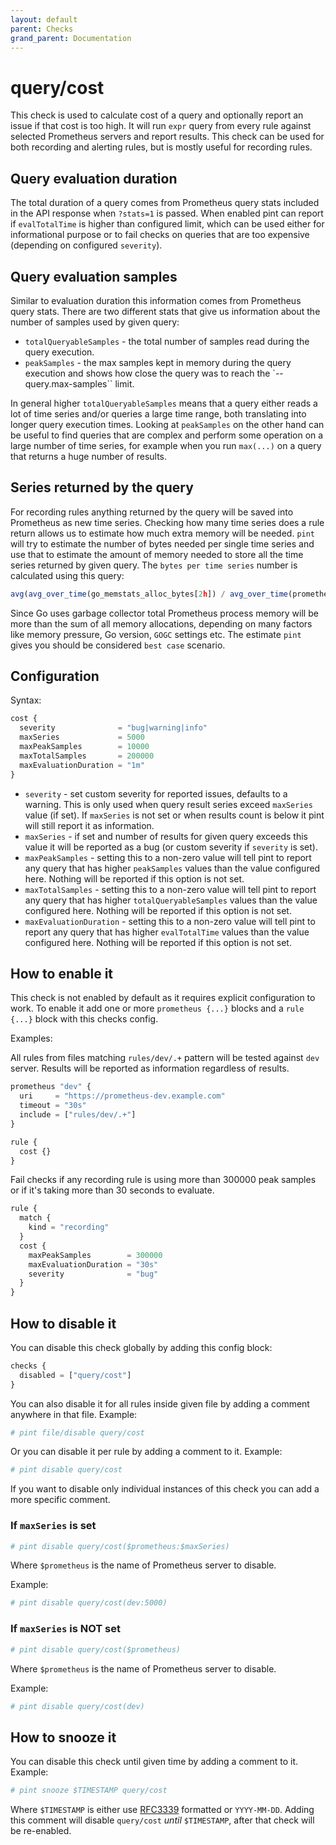 ```yaml
---
layout: default
parent: Checks
grand_parent: Documentation
---
```


# query/cost

This check is used to calculate cost of a query and optionally report an issue
if that cost is too high. It will run `expr` query from every rule against
selected Prometheus servers and report results.
This check can be used for both recording and alerting rules, but is mostly
useful for recording rules.

## Query evaluation duration

The total duration of a query comes from Prometheus query stats included
in the API response when `?stats=1` is passed.
When enabled pint can report if `evalTotalTime` is higher than configured limit,
which can be used either for informational purpose or to fail checks on queries
that are too expensive (depending on configured `severity`).

## Query evaluation samples

Similar to evaluation duration this information comes from Prometheus query stats.
There are two different stats that give us information about the number of samples
used by given query:

- `totalQueryableSamples` - the total number of samples read during the query execution.
- `peakSamples` - the max samples kept in memory during the query execution and shows
how close the query was to reach the `--query.max-samples`` limit.

In general higher `totalQueryableSamples` means that a query either reads a lot of
time series and/or queries a large time range, both translating into longer query
execution times.
Looking at `peakSamples` on the other hand can be useful to find queries that are
complex and perform some operation on a large number of time series, for example
when you run `max(...)` on a query that returns a huge number of results.

## Series returned by the query

For recording rules anything returned by the query will be saved into Prometheus
as new time series. Checking how many time series does a rule return allows us
to estimate how much extra memory will be needed.
`pint` will try to estimate the number of bytes needed per single time series
and use that to estimate the amount of memory needed to store all the time series
returned by given query.
The `bytes per time series` number is calculated using this query:

```js
avg(avg_over_time(go_memstats_alloc_bytes[2h]) / avg_over_time(prometheus_tsdb_head_series[2h]))
```

Since Go uses garbage collector total Prometheus process memory will be more than the
sum of all memory allocations, depending on many factors like memory pressure,
Go version, `GOGC` settings etc. The estimate `pint` gives you should be considered
`best case` scenario.

## Configuration

Syntax:

```js
cost {
  severity              = "bug|warning|info"
  maxSeries             = 5000
  maxPeakSamples        = 10000
  maxTotalSamples       = 200000
  maxEvaluationDuration = "1m"
}
```

- `severity` - set custom severity for reported issues, defaults to a warning.
  This is only used when query result series exceed `maxSeries` value (if set).
  If `maxSeries` is not set or when results count is below it pint will still
  report it as information.
- `maxSeries` - if set and number of results for given query exceeds this value
  it will be reported as a bug (or custom severity if `severity` is set).
- `maxPeakSamples` - setting this to a non-zero value will tell pint to report
  any query that has higher `peakSamples` values than the value configured here.
  Nothing will be reported if this option is not set.
- `maxTotalSamples` - setting this to a non-zero value will tell pint to report
  any query that has higher `totalQueryableSamples` values than the value
  configured here. Nothing will be reported if this option is not set.
- `maxEvaluationDuration` - setting this to a non-zero value will tell pint to
  report any query that has higher `evalTotalTime` values than the value
  configured here. Nothing will be reported if this option is not set.

## How to enable it

This check is not enabled by default as it requires explicit configuration
to work.
To enable it add one or more `prometheus {...}` blocks and a `rule {...}` block
with this checks config.

Examples:

All rules from files matching `rules/dev/.+` pattern will be tested against
`dev` server. Results will be reported as information regardless of results.

```js
prometheus "dev" {
  uri     = "https://prometheus-dev.example.com"
  timeout = "30s"
  include = ["rules/dev/.+"]
}

rule {
  cost {}
}
```

Fail checks if any recording rule is using more than 300000 peak samples
or if it's taking more than 30 seconds to evaluate.

```js
rule {
  match {
    kind = "recording"
  }
  cost {
    maxPeakSamples        = 300000
    maxEvaluationDuration = "30s"
    severity              = "bug"
  }
}
```

## How to disable it

You can disable this check globally by adding this config block:

```js
checks {
  disabled = ["query/cost"]
}
```

You can also disable it for all rules inside given file by adding
a comment anywhere in that file. Example:

```yaml
# pint file/disable query/cost
```

Or you can disable it per rule by adding a comment to it. Example:

```yaml
# pint disable query/cost
```

If you want to disable only individual instances of this check
you can add a more specific comment.

### If `maxSeries` is set

```yaml
# pint disable query/cost($prometheus:$maxSeries)
```

Where `$prometheus` is the name of Prometheus server to disable.

Example:

```yaml
# pint disable query/cost(dev:5000)
```

### If `maxSeries` is NOT set

```yaml
# pint disable query/cost($prometheus)
```

Where `$prometheus` is the name of Prometheus server to disable.

Example:

```yaml
# pint disable query/cost(dev)
```

## How to snooze it

You can disable this check until given time by adding a comment to it. Example:

```yaml
# pint snooze $TIMESTAMP query/cost
```

Where `$TIMESTAMP` is either use [RFC3339](https://www.rfc-editor.org/rfc/rfc3339)
formatted  or `YYYY-MM-DD`.
Adding this comment will disable `query/cost` *until* `$TIMESTAMP`, after that
check will be re-enabled.
